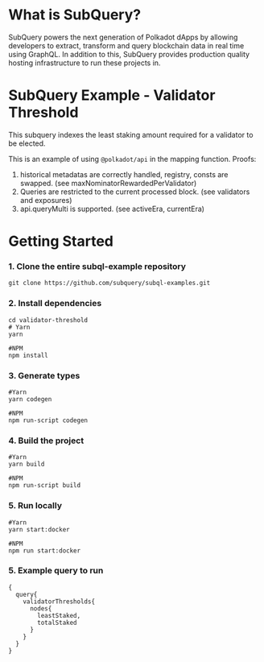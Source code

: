 # What is SubQuery?

SubQuery powers the next generation of Polkadot dApps by allowing developers to extract, transform and query blockchain data in real time using GraphQL. In addition to this, SubQuery provides production quality hosting infrastructure to run these projects in.

# SubQuery Example - Validator Threshold

This subquery indexes the least staking amount required for a validator to be elected.

This is an example of using `@polkadot/api` in the mapping function. Proofs:
1. historical metadatas are correctly handled, registry, consts are swapped. (see maxNominatorRewardedPerValidator)
2. Queries are restricted to the current processed block. (see validators and exposures)
3. api.queryMulti is supported. (see activeEra, currentEra)

# Getting Started

### 1. Clone the entire subql-example repository

```shell
git clone https://github.com/subquery/subql-examples.git

```
### 2. Install dependencies

```shell
cd validator-threshold
# Yarn
yarn

#NPM
npm install
```

### 3. Generate types

```shell
#Yarn
yarn codegen

#NPM
npm run-script codegen
```

### 4. Build the project

```shell
#Yarn
yarn build

#NPM
npm run-script build
```

### 5. Run locally

```shell
#Yarn
yarn start:docker

#NPM
npm run start:docker
```

### 5. Example query to run

```shell
{
  query{
    validatorThresholds{
      nodes{
        leastStaked,
        totalStaked
      }
    }
  }
}
```